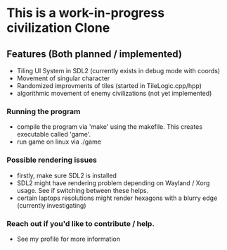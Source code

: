 # This is a work-in-progress civilization Clone

## Features (Both planned / implemented) 
- Tiling UI System in SDL2 (currently exists in debug mode with coords)
- Movement of singular character
- Randomized improvments of tiles (started in TileLogic.cpp/hpp)
- algorithmic movement of enemy civilizations (not yet implemented)

### Running the program
- compile the program via 'make' using the makefile. This creates executable called 'game'.
- run game on linux via ./game

### Possible rendering issues
- firstly, make sure SDL2 is installed
- SDL2 might have rendering problem depending on Wayland / Xorg usage. See if switching between these helps.
- certain laptops resolutions might render hexagons with a blurry edge (currently investigating) 

### Reach out if you'd like to contribute / help.
- See my profile for more information 
